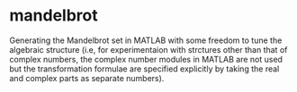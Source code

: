 # mandelbrot
Generating the Mandelbrot set in MATLAB with some freedom to tune the algebraic structure (i.e, for experimentaion with strctures other than that of complex numbers, the complex number modules in MATLAB are not used but the transformation formulae are specified explicitly by taking the real and complex parts as separate numbers).

